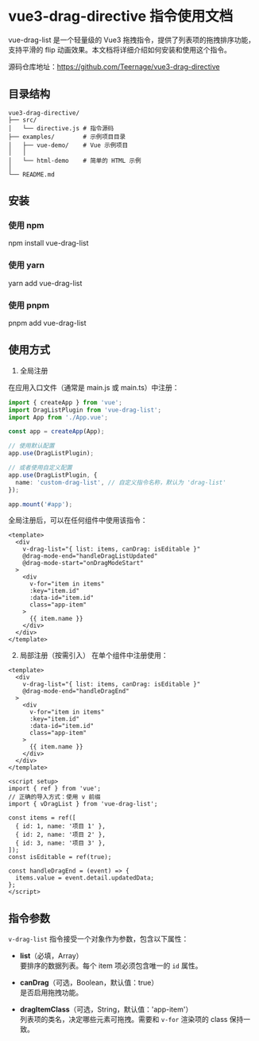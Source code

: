 # vue3-drag-directive 指令使用文档

vue-drag-list 是一个轻量级的 Vue3 拖拽指令，提供了列表项的拖拽排序功能，支持平滑的 flip 动画效果。本文档将详细介绍如何安装和使用这个指令。

源码仓库地址：https://github.com/Teernage/vue3-drag-directive

## 目录结构

```text
vue3-drag-directive/
├── src/
│   └── directive.js # 指令源码
├── examples/        # 示例项目目录
│   ├── vue-demo/    # Vue 示例项目
│   │
│   └── html-demo    # 简单的 HTML 示例
│
└── README.md
```

## 安装

### 使用 npm

npm install vue-drag-list

### 使用 yarn

yarn add vue-drag-list

### 使用 pnpm

pnpm add vue-drag-list

## 使用方式

1. 全局注册

在应用入口文件（通常是 main.js 或 main.ts）中注册：

```ts
import { createApp } from 'vue';
import DragListPlugin from 'vue-drag-list';
import App from './App.vue';

const app = createApp(App);

// 使用默认配置
app.use(DragListPlugin);

// 或者使用自定义配置
app.use(DragListPlugin, {
  name: 'custom-drag-list', // 自定义指令名称，默认为 'drag-list'
});

app.mount('#app');
```

全局注册后，可以在任何组件中使用该指令：

```vue
<template>
  <div
    v-drag-list="{ list: items, canDrag: isEditable }"
    @drag-mode-end="handleDragListUpdated"
    @drag-mode-start="onDragModeStart"
  >
    <div
      v-for="item in items"
      :key="item.id"
      :data-id="item.id"
      class="app-item"
    >
      {{ item.name }}
    </div>
  </div>
</template>
```

2. 局部注册（按需引入）
   在单个组件中注册使用：

```vue
<template>
  <div
    v-drag-list="{ list: items, canDrag: isEditable }"
    @drag-mode-end="handleDragEnd"
  >
    <div
      v-for="item in items"
      :key="item.id"
      :data-id="item.id"
      class="app-item"
    >
      {{ item.name }}
    </div>
  </div>
</template>

<script setup>
import { ref } from 'vue';
// 正确的导入方式：使用 v 前缀
import { vDragList } from 'vue-drag-list';

const items = ref([
  { id: 1, name: '项目 1' },
  { id: 2, name: '项目 2' },
  { id: 3, name: '项目 3' },
]);
const isEditable = ref(true);

const handleDragEnd = (event) => {
  items.value = event.detail.updatedData;
};
</script>
```

## 指令参数

`v-drag-list` 指令接受一个对象作为参数，包含以下属性：

- **list**（必填，Array）  
  要排序的数据列表。每个 item 项必须包含唯一的 `id` 属性。

- **canDrag**（可选，Boolean，默认值：true）  
  是否启用拖拽功能。

- **dragItemClass**（可选，String，默认值：'app-item'）  
  列表项的类名，决定哪些元素可拖拽。需要和 `v-for` 渲染项的 class 保持一致。
